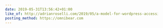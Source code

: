 ```yaml
---
date: 2019-05-31T13:56:42+01:00
like_of: http://adrianroselli.com/2019/05/a-model-for-wordpress-accessibility.html
posting_method: https://omnibear.com
---
```

